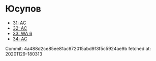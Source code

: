 # Юсупов
- [31: AC](31.md)
- [32: AC](32.md)
- [33: WA 6](33.md)
- [34: AC](34.md)

Commit: 4a488d2ce85ee81ac972015abd9f3f5c5924ae9b
 fetched at: 20201129-180313
